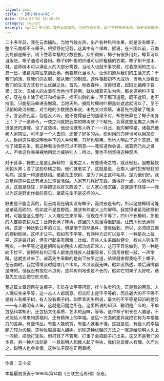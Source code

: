 ```yaml
---
layout: post
title: "【椰子树与平等】"
date: 2014-03-01 16:20:58
category: repost
excerpt: <p>二十多年前，我在云南插队。当地气候炎热，出产各种热带水果，就是没有椰子。整个云南都不长椰子，根据野史记载，这其中有个缘故。据说，在三国以前，云南到处都是椰子，树下住着幸福的少数民族。众所周知，椰子有很多用处，椰茸可以当饭吃，椰子油也可食用。椰子树叶里的纤维可以织粗糙的衣裙，椰子树干是木材。这种树木可以满足人的大部分需要，当地人也就不事农耕，过着悠闲的生活。忽一日，诸葛亮南征来到此地，他要教化当地人，让他们遵从我们的生活方式：干我们的活，穿我们的衣服，服从我们的制度。</p>
---
```


二十多年前，我在云南插队。当地气候炎热，出产各种热带水果，就是没有椰子。整个云南都不长椰子，根据野史记载，这其中有个缘故。据说，在三国以前，云南到处都是椰子，树下住着幸福的少数民族。众所周知，椰子有很多用处，椰茸可以当饭吃，椰子油也可食用。椰子树叶里的纤维可以织粗糙的衣裙，椰子树干是木材。这种树木可以满足人的大部分需要，当地人也就不事农耕，过着悠闲的生活。忽一日，诸葛亮南征来到此地，他要教化当地人，让他们遵从我们的生活方式：干我们的活，穿我们的衣服，服从我们的制度。这件事起初不大成功，当地人没看出我们的生活方式有什么优越之处。首先，秋收春种，活得很累，起码比摘椰子要累；其次，汉族人的衣着在当地也不适用。就以诸葛先生为例，那身道袍料子虽好，穿在身上除了捂汗和捂痱子，捂不出别的来；至于那顶道冠，既不遮阳，也不挡雨，只能招马蜂进去做窝。当地天热，摘两片椰树叶把羞处遮遮就可以了。至于汉朝的政治制度，对当地的少数民族来说，未免太过烦琐。诸葛先生磨破了嘴皮子，言必称孔孟，但也没人听。他不觉得自己的道理不对，却把账算在了椰子树身上：下了一道命令，一夜之间就把云南的椰树砍了个精光，免得这些蛮夷之人听不进圣贤的道理。没了这些树，他说话就有人听了——对此，我的解释是，诸葛亮他老人家南征，可不是一个人去的，还带了好多的兵，砍树用的刀斧也可以用来砍人，砍树这件事说明他手下的人手够用，刀斧也够用。当地人明白了这个意思，就怕了诸葛先生。我这种看法你尽可以不同意——我知道你会说，诸葛亮乃古之贤人，不会这样赤裸裸地用武力威胁别人；所以，我也不想坚持这种观点。

对于此事，野史上是这么解释的：蛮夷之人，有些稀奇之物，就此轻狂，胆敢藐视天朝大邦；没了这些珍稀之物，他们就老实了。这就是说，云南人当时犯有轻狂的毛病，这是一种道德缺陷。诸葛先生砍树，是为了纠正这种毛病，是为他们好。我总觉得这种说法有点太过惊世骇俗。人家有几样好东西，活得好一点，心情也好一点，这就是轻狂；非得把这些好东西毁了，让人家心情沉痛，这就是不轻狂——我以为这是野史作者的意见，诸葛先生不是这样的人。

野史是不能当真的，但云南现在确实没有椰子，而过去是有的。所以这些椰树可能是诸葛亮砍的。假如这不是耍野蛮，就该有种道义上的解释。我觉得诸葛亮砍椰树时，可能是这么想的：人人理应生来平等，但现在不平等了，四川不长椰树，那里的人要靠农耕为生；云南长满了椰树，这里的人就活得很舒服。让四川也长满椰树，这是一种达到公平的方法，但是限于自然条件，很难做到。所以，必须把云南的椰树砍掉，这样才公平。假如有不平等，有两种方式可以拉平：一种是向上拉平，这是最好的，但实行起来有困难；比如，有些人生来四肢健全，有些人则生有残疾，一种平等之道是把所有的残疾人都治成正常人，这可不容易做到。另一种是向下拉平，要把所有的正常人都变成残疾人就很容易，只消用铁棍一敲，一声惨叫，这就变过来了。诸葛先生采取的是向下拉平之道，结果就害得我吃不上椰子。在云南时，我觉得嘴淡时就啃几个木瓜。木瓜淡而无味，假如没熟透，啃后满嘴都是麻的。但我没有抱怨木瓜树。这种树内地也是不长的，假如它的果子太好吃，诸葛先生也会把它砍光啦。

我这篇文章题目在说椰子，实质在谈平等问题，挂羊头卖狗肉，正是我的用意。人人理应生来平等，这一点人人都同意。但实际上是不平等的，而且最大的不平等不是有人有椰子树，有人没有椰子树。如罗素先生所说，最大的不平等是知识的差异——有人聪明有人笨，这就是问题之所在。这里所说的知识、聪明是广义的，不单包括科学知识，还包括文化素质、艺术的品味，等等。这种椰子树长在人脑里，不光能给人带来物质福利，还有精神上的幸福。这后一方面的差异我把它称为幸福能力的差异。有些作品，有些人能欣赏，有些人就看不懂，这就是说，有些人的幸福能力较为优越。这种优越最招人嫉妒。消除这种优越的方法之一就是给聪明人头上一闷棍，把他打笨些。但打轻了不管用，打重了会把脑子打出来，这又不是我们的本意。另一种方法则是：一旦聪明人和傻人起了争执，我们总说傻人有理。久而久之，聪明人也会变傻。这种法子现在正用着呢。

* * *

作者：王小波

本篇最初发表于1996年第14期《三联生活周刊》杂志。
